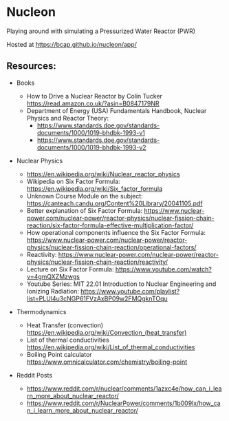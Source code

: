 # Nucleon

Playing around with simulating a Pressurized Water Reactor (PWR)

Hosted at https://bcap.github.io/nucleon/app/

## Resources:

- Books
    - How to Drive a Nuclear Reactor by Colin Tucker https://read.amazon.co.uk/?asin=B0847179NR
    - Department of Energy (USA) Fundamentals Handbook, Nuclear Physics and Reactor Theory:
        - https://www.standards.doe.gov/standards-documents/1000/1019-bhdbk-1993-v1
        - https://www.standards.doe.gov/standards-documents/1000/1019-bhdbk-1993-v2

- Nuclear Physics
    - https://en.wikipedia.org/wiki/Nuclear_reactor_physics
    - Wikipedia on Six Factor Formula: https://en.wikipedia.org/wiki/Six_factor_formula
    - Unknown Course Module on the subject: https://canteach.candu.org/Content%20Library/20041105.pdf
    - Better explanation of Six Factor Formula: https://www.nuclear-power.com/nuclear-power/reactor-physics/nuclear-fission-chain-reaction/six-factor-formula-effective-multiplication-factor/
    - How operational components influence the Six Factor Formula: https://www.nuclear-power.com/nuclear-power/reactor-physics/nuclear-fission-chain-reaction/operational-factors/
    - Reactivity: https://www.nuclear-power.com/nuclear-power/reactor-physics/nuclear-fission-chain-reaction/reactivity/
    - Lecture on Six Factor Formula: https://www.youtube.com/watch?v=4gmQXZMzwgs
    - Youtube Series: MIT 22.01 Introduction to Nuclear Engineering and Ionizing Radiation: https://www.youtube.com/playlist?list=PLUl4u3cNGP61FVzAxBP09w2FMQgknTOqu

- Thermodynamics
    - Heat Transfer (convection) https://en.wikipedia.org/wiki/Convection_(heat_transfer)
    - List of thermal conductivities https://en.wikipedia.org/wiki/List_of_thermal_conductivities
    - Boiling Point calculator https://www.omnicalculator.com/chemistry/boiling-point

- Reddit Posts
    - https://www.reddit.com/r/nuclear/comments/1azxc4e/how_can_i_learn_more_about_nuclear_reactor/
    - https://www.reddit.com/r/NuclearPower/comments/1b009lx/how_can_i_learn_more_about_nuclear_reactor/